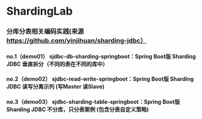 # ShardingLab
### 分库分表相关编码实践(来源 https://github.com/yinjihuan/sharding-jdbc）
#### no.1（demo01）  sjdbc-db-sharding-springboot：Spring Boot版 Sharding JDBC 垂直拆分（不同的表在不同的库中）
#### no.2（demo02）  sjdbc-read-write-springboot：Spring Boot版 Sharding JDBC 读写分离示列 (写Master 读Slave)
#### no.3（demo03）  sjdbc-sharding-table-springboot：Spring Boot版 Sharding JDBC 不分库，只分表案例 (包含分表自定义策略)



